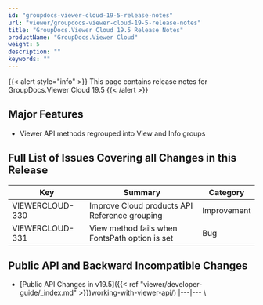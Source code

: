 ```yaml
---
id: "groupdocs-viewer-cloud-19-5-release-notes"
url: "viewer/groupdocs-viewer-cloud-19-5-release-notes"
title: "GroupDocs.Viewer Cloud 19.5 Release Notes"
productName: "GroupDocs.Viewer Cloud"
weight: 5
description: ""
keywords: ""
---
```


{{< alert style="info" >}}
This page contains release notes for GroupDocs.Viewer Cloud 19.5
{{< /alert >}}

## Major Features ##

* Viewer API methods regrouped into View and Info groups

## Full List of Issues Covering all Changes in this Release ##

|Key|Summary|Category
|---|---|---
|VIEWERCLOUD-330|Improve Cloud products API Reference grouping |Improvement
|VIEWERCLOUD-331|View method fails when FontsPath option is set|Bug

## Public API and Backward Incompatible Changes  ##

* [Public API Changes in v19.5]({{< ref "viewer/developer-guide/_index.md" >}})working-with-viewer-api/)
|---|---
\\
